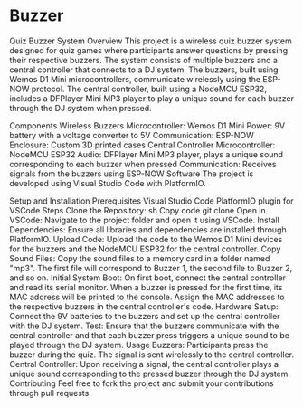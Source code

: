 # Buzzer
Quiz Buzzer System
Overview
This project is a wireless quiz buzzer system designed for quiz games where participants answer questions by pressing their respective buzzers. The system consists of multiple buzzers and a central controller that connects to a DJ system. The buzzers, built using Wemos D1 Mini microcontrollers, communicate wirelessly using the ESP-NOW protocol. The central controller, built using a NodeMCU ESP32, includes a DFPlayer Mini MP3 player to play a unique sound for each buzzer through the DJ system when pressed.

Components
Wireless Buzzers
Microcontroller: Wemos D1 Mini
Power: 9V battery with a voltage converter to 5V
Communication: ESP-NOW
Enclosure: Custom 3D printed cases
Central Controller
Microcontroller: NodeMCU ESP32
Audio: DFPlayer Mini MP3 player, plays a unique sound corresponding to each buzzer when pressed
Communication: Receives signals from the buzzers using ESP-NOW
Software
The project is developed using Visual Studio Code with PlatformIO.

Setup and Installation
Prerequisites
Visual Studio Code
PlatformIO plugin for VSCode
Steps
Clone the Repository:
sh
Copy code
git clone <your-repository-link>
Open in VSCode: Navigate to the project folder and open it using VSCode.
Install Dependencies: Ensure all libraries and dependencies are installed through PlatformIO.
Upload Code: Upload the code to the Wemos D1 Mini devices for the buzzers and the NodeMCU ESP32 for the central controller.
Copy Sound Files: Copy the sound files to a memory card in a folder named "mp3". The first file will correspond to Buzzer 1, the second file to Buzzer 2, and so on.
Initial System Boot: On first boot, connect the central controller and read its serial monitor. When a buzzer is pressed for the first time, its MAC address will be printed to the console. Assign the MAC addresses to the respective buzzers in the central controller's code.
Hardware Setup: Connect the 9V batteries to the buzzers and set up the central controller with the DJ system.
Test: Ensure that the buzzers communicate with the central controller and that each buzzer press triggers a unique sound to be played through the DJ system.
Usage
Buzzers: Participants press the buzzer during the quiz. The signal is sent wirelessly to the central controller.
Central Controller: Upon receiving a signal, the central controller plays a unique sound corresponding to the pressed buzzer through the DJ system.
Contributing
Feel free to fork the project and submit your contributions through pull requests.
